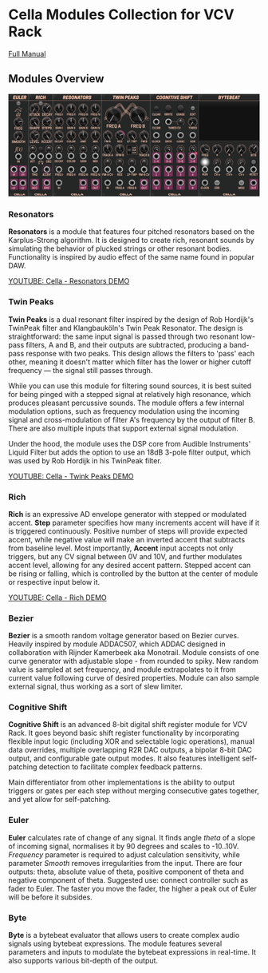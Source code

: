 # Cella Modules Collection for VCV Rack

[Full Manual](/docs/Cella_Manual.md)

## Modules Overview


<img src="docs/Dark.png" alt="Cella - Dark Theme" style="width: 700px;">

### Resonators
**Resonators** is a module that features four pitched resonators based on the Karplus-Strong algorithm. It is designed to create rich, resonant sounds by simulating the behavior of plucked strings or other resonant bodies. Functionality is inspired by audio effect of the same name found in popular DAW.

[YOUTUBE: Cella - Resonators DEMO](https://www.youtube.com/watch?v=gn_RQxh0R7A)


### Twin Peaks
**Twin Peaks** is a dual resonant filter inspired by the design of Rob Hordijk's TwinPeak filter and Klangbauköln's Twin Peak Resonator. The design is straightforward: the same input signal is passed through two resonant low-pass filters, A and B, and their outputs are subtracted, producing a band-pass response with two peaks. This design allows the filters to 'pass' each other, meaning it doesn't matter which filter has the lower or higher cutoff frequency — the signal still passes through.

While you can use this module for filtering sound sources, it is best suited for being pinged with a stepped signal at relatively high resonance, which produces pleasant percussive sounds. The module offers a few internal modulation options, such as frequency modulation using the incoming signal and cross-modulation of filter A's frequency by the output of filter B. There are also multiple inputs that support external signal modulation.

Under the hood, the module uses the DSP core from Audible Instruments' Liquid Filter but adds the option to use an 18dB 3-pole filter output, which was used by Rob Hordijk in his TwinPeak filter.

[YOUTUBE: Cella - Twink Peaks DEMO](https://www.youtube.com/watch?v=5Igmv7xRjQA)

### Rich
**Rich** is an expressive AD envelope generator with stepped or modulated accent. **Step** parameter specifies how many increments accent will have if it is triggered continuously. Positive number of steps will provide expected accent, while negative value will make an inverted accent that subtracts from baseline level. Most importantly, **Accent** input accepts not only triggers, but any CV signal between 0V and 10V, and further modulates accent level, allowing for any desired accent pattern. Stepped accent can be rising or falling, which is controlled by the button at the center of module or respective input below it.

[YOUTUBE: Cella - Rich DEMO](https://www.youtube.com/watch?v=p8z6d3rFdyQ)

### Bezier
**Bezier** is a smooth random voltage generator based on Bezier curves. Heavily inspired by module ADDAC507, which ADDAC designed in collaboration with Rijnder Kamerbeek aka Monotrail. Module consists of one curve generator with adjustable slope - from rounded to spiky. New random value is sampled at set frequency, and module extrapolates to it from current value following curve of desired properties. Module can also sample external signal, thus working as a sort of slew limiter.

### Cognitive Shift

**Cognitive Shift** is an advanced 8-bit digital shift register module for VCV Rack. It goes beyond basic shift register functionality by incorporating flexible input logic (including XOR and selectable logic operations), manual data overrides, multiple overlapping R2R DAC outputs, a bipolar 8-bit DAC output, and configurable gate output modes. It also features intelligent self-patching detection to facilitate complex feedback patterns.

Main differentiator from other implementations is the ability to output triggers or gates per each step without merging consecutive gates together, and yet allow for self-patching.

### Euler
**Euler** calculates rate of change of any signal. It finds angle *theta* of a slope of incoming signal, normalises it by 90 degrees and scales to -10..10V. *Frequency* parameter is required to adjust calculation sensitivity, while parameter *Smooth* removes irregularities from the input. There are four outputs: theta, absolute value of theta, positive component of theta and negative component of theta.
Suggested use: connect controller such as fader to Euler. The faster you move the fader, the higher a peak out of Euler will be before it subsides.

### Byte
**Byte** is a bytebeat evaluator that allows users to create complex audio signals using bytebeat expressions. The module features several parameters and inputs to modulate the bytebeat expressions in real-time. It also supports various bit-depth of the output.
